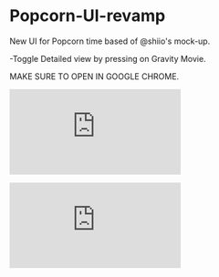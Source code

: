 Popcorn-UI-revamp
=================

New UI for Popcorn time based of @shiio's mock-up.

-Toggle Detailed view by pressing on Gravity Movie.

MAKE SURE TO OPEN IN GOOGLE CHROME.

![](http://i.imgsnap.tk/image.php?i=40385d6555a0fd842828a896fa26fe6222fc01d9193ab5bbb722003916684919e7cb5bbb)

![](http://i.imgsnap.tk/image.php?i=d3075ad984cfd842828a896fa26fe6222fc01d9193a5d4290892857304f9ca7b6d5d429)
